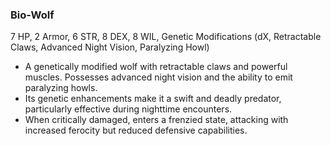 ### Bio-Wolf
7 HP, 2 Armor, 6 STR, 8 DEX, 8 WIL, Genetic Modifications (dX, Retractable Claws, Advanced Night Vision, Paralyzing Howl)

- A genetically modified wolf with retractable claws and powerful muscles. Possesses advanced night vision and the ability to emit paralyzing howls.
- Its genetic enhancements make it a swift and deadly predator, particularly effective during nighttime encounters.
- When critically damaged, enters a frenzied state, attacking with increased ferocity but reduced defensive capabilities.

